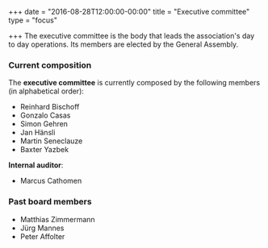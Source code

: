 +++
date = "2016-08-28T12:00:00-00:00"
title = "Executive committee"
type = "focus"

+++
The executive committee is the body that leads the association's day to day operations. Its members are elected by the General Assembly.

<!--more-->

### Current composition

The **executive committee** is currently composed by the following members (in alphabetical order):

* Reinhard Bischoff
* Gonzalo Casas
* Simon Gehren
* Jan Hänsli
* Martin Seneclauze
* Baxter Yazbek

**Internal auditor**:

* Marcus Cathomen

### Past board members

* Matthias Zimmermann
* Jürg Mannes
* Peter Affolter
